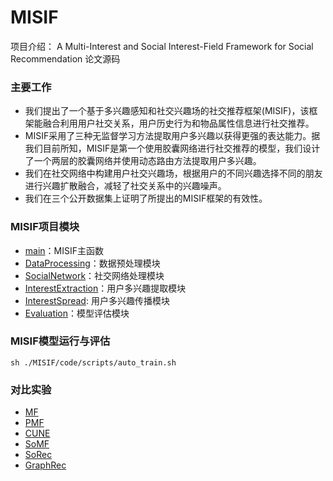 # MISIF
项目介绍： A Multi-Interest and Social Interest-Field Framework for Social Recommendation 论文源码
### 主要工作
* 我们提出了一个基于多兴趣感知和社交兴趣场的社交推荐框架(MISIF)，该框架能融合利用用户社交关系，用户历史行为和物品属性信息进行社交推荐。
* MISIF采用了三种无监督学习方法提取用户多兴趣以获得更强的表达能力。据我们目前所知，MISIF是第一个使用胶囊网络进行社交推荐的模型，我们设计了一个两层的胶囊网络并使用动态路由方法提取用户多兴趣。
* 我们在社交网络中构建用户社交兴趣场，根据用户的不同兴趣选择不同的朋友进行兴趣扩散融合，减轻了社交关系中的兴趣噪声。
* 我们在三个公开数据集上证明了所提出的MISIF框架的有效性。

### MISIF项目模块
* [main](./MISIF/code/main.py)：MISIF主函数  
* [DataProcessing](./MISIF/code/DataProcessing.py)：数据预处理模块  
* [SocialNetwork](./MISIF/code/SocialNetwork.py)：社交网络处理模块  
* [InterestExtraction](./MISIF/code/InterestExtraction.py)：用户多兴趣提取模块
* [InterestSpread](./MISIF/code/InterestSpread.py): 用户多兴趣传播模块  
* [Evaluation](./MISIF/code/Evaluation.py)：模型评估模块

### MISIF模型运行与评估
`sh ./MISIF/code/scripts/auto_train.sh`  
### 对比实验
* [MF](./BASELINE/mf.py)
* [PMF](./BASELINE/pmf.py)
* [CUNE](./BASELINE/social_cune.py)
* [SoMF](./BASELINE/social_mf.py)
* [SoRec](./BASELINE/social_rec.py)
* [GraphRec](./GraphRec)
